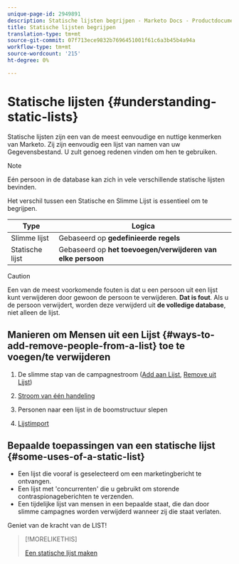 ```yaml
---
unique-page-id: 2949891
description: Statische lijsten begrijpen - Marketo Docs - Productdocumentatie
title: Statische lijsten begrijpen
translation-type: tm+mt
source-git-commit: 07f713ece9832b7696451001f61c6a3b45b4a94a
workflow-type: tm+mt
source-wordcount: '215'
ht-degree: 0%

---
```



# Statische lijsten {#understanding-static-lists}

Statische lijsten zijn een van de meest eenvoudige en nuttige kenmerken van Marketo. Zij zijn eenvoudig een lijst van namen van uw Gegevensbestand. U zult genoeg redenen vinden om hen te gebruiken.

>[!NOTE]
>
>Eén persoon in de database kan zich in vele verschillende statische lijsten bevinden.

Het verschil tussen een Statische en Slimme Lijst is essentieel om te begrijpen.

| Type | Logica |
|---|---|
| Slimme lijst | Gebaseerd op **gedefinieerde regels** |
| Statische lijst | Gebaseerd op **het toevoegen/verwijderen van elke persoon** |

>[!CAUTION]
>
>Een van de meest voorkomende fouten is dat u een persoon uit een lijst kunt verwijderen door gewoon de persoon te verwijderen. **Dat is fout**. Als u de persoon verwijdert, worden deze verwijderd uit **de volledige database**, niet alleen de lijst.

## Manieren om Mensen uit een Lijst {#ways-to-add-remove-people-from-a-list} toe te voegen/te verwijderen

1. De slimme stap van de campagnestroom ([Add aan Lijst](/help/marketo/product-docs/core-marketo-concepts/smart-campaigns/flow-actions/add-to-list.md), [Remove uit Lijst](/help/marketo/product-docs/core-marketo-concepts/smart-campaigns/flow-actions/remove-from-list.md))

1. [Stroom van één handeling](/help/marketo/product-docs/core-marketo-concepts/smart-lists-and-static-lists/using-smart-lists/run-a-single-flow-step-from-a-smart-list.md)
1. Personen naar een lijst in de boomstructuur slepen
1. [Lijstimport](/help/marketo/getting-started/quick-wins/import-a-list-of-people.md)

## Bepaalde toepassingen van een statische lijst {#some-uses-of-a-static-list}

* Een lijst die vooraf is geselecteerd om een marketingbericht te ontvangen.
* Een lijst met &#39;concurrenten&#39; die u gebruikt om storende contraspionageberichten te verzenden.
* Een tijdelijke lijst van mensen in een bepaalde staat, die dan door slimme campagnes worden verwijderd wanneer zij die staat verlaten.

Geniet van de kracht van de LIST!

>[!MORELIKETHIS]
>
>[Een statische lijst maken](/help/marketo/product-docs/core-marketo-concepts/smart-lists-and-static-lists/static-lists/create-a-static-list.md)
